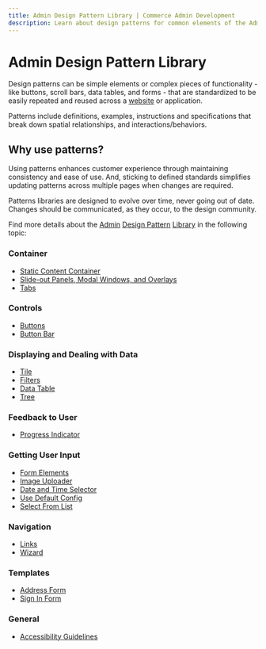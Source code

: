 ```yaml
---
title: Admin Design Pattern Library | Commerce Admin Development
description: Learn about design patterns for common elements of the Admin application.
---
```


# Admin Design Pattern Library

Design patterns can be simple elements or complex pieces of functionality - like buttons, scroll bars, data tables, and forms - that are standardized to be easily repeated and reused across a [website](https://glossary.magento.com/website) or application.

Patterns include definitions, examples, instructions and specifications that break down spatial relationships, and interactions/behaviors.

## Why use patterns?

Using patterns enhances customer experience through maintaining consistency and ease of use. And, sticking to defined standards simplifies updating patterns across multiple pages when changes are required.

Patterns libraries are designed to evolve over time, never going out of date. Changes should be communicated, as they occur, to the design community.

Find more details about the [Admin](https://glossary.magento.com/admin) [Design Pattern](https://glossary.magento.com/design-pattern) [Library](https://glossary.magento.com/library) in the following topic:

### Container

*  [Static Content Container](containers/static-content.md)
*  [Slide-out Panels, Modal Windows, and Overlays](containers/slideouts-modals-overlays.md)
*  [Tabs](containers/tabs.md)

### Controls

*  [Buttons](controls/buttons.md)
*  [Button Bar](controls/button-bar.md)

### Displaying and Dealing with Data

*  [Tile](displaying-data/tile.md)
*  [Filters](displaying-data/filters.md)
*  [Data Table](displaying-data/datatable.md)
*  [Tree](displaying-data/tree.md)

### Feedback to User

*  [Progress Indicator](feedback-to-user/progress-indicator.md)

### Getting User Input

*  [Form Elements](getting-user-input/form-elements.md)
*  [Image Uploader](getting-user-input/image-uploader.md)
*  [Date and Time Selector](getting-user-input/date-time-selector.md)
*  [Use Default Config](getting-user-input/use-default-config.md)
*  [Select From List](getting-user-input/select-from-list.md)

### Navigation

*  [Links](navigation/links.md)
*  [Wizard](navigation/wizard.md)

### Templates

*  [Address Form](templates/address-form.md)
*  [Sign In Form](templates/sign-in-form.md)

### General

*  [Accessibility Guidelines](general/accessibility-guidelines.md)
